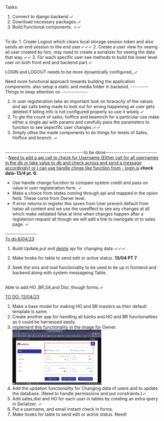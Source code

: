 Tasks:
1. Connect to django backend &#x2713;
2. Download necessary packages.&#x2713;
3. Build Functional components. &#x2713;&#x2713;
<br>
To do:
1. Create Logout which clears local storage session token and also sends an end session to the end user&#x2713;&#x2713;&#x2713;
2. Create a user view for seeing all user created by him, may need to create a serializer for seeing the data that way &#x2713;&#x2713;
3. For wach specific user see methods to build the lower level user on both front end and backend part.&#x2713;

LOGIN and LOGOUT needs to be more dynamically configured,,&#x2713;

Need more functional approach towards building the application components.
also setup a static and media folder in backend.
--------- Things to keep attention on -------------<br>
1. In user registeration take an important look on hirarachy of the values and api calls being made to look out for wrong happening as user gets deleted if billing info is not configured properly so use it wisely.&#x2713;
2. To gte the count of sales, hoffice and beamnch for a particular use make either a single api with params and carefully pass the parameters to function to see sepecfifc user changes.&#x2713;&#x2713;
3. Simply utlise the made components to do things for levels of Sales, Hoffice and branch. &#x2713;
<br>
----------------------------------------to be done--------------------------<br>
- <u>Need to add a api call to check for Username (Either call for all usernames in the db or take value to db and check across and send a message accordingly)
 or I can use handle chnge like function from - login.js</u> <b>check date-13/4 pt. 6.</b>

 - Use handle change fucntion to compare system credit and pass on value in user registeration form.    &#x2713;
 - Make a choice from states coming through api and mapped in the opion field. These come from Owner level.
 - If error returns in register this saves from User prevent default from hatao all content and we use the useeffect to see any changes at all which make validated false at time when changes happen after a registerion request all though we will add a link to naviogate ot to sales page. &#x2713;

----------------<br>
<u>To do:8/04/23</u>

1. Build Update,put and <i><u>delete</i></u> api for changing data.&#x2713;&#x2713;&#x2713;

2. Make hooks for table to send edit or active status. <b>13/04 PT 7</b>


3. Seek the sms and mail functionality to be used to tie up in frontend and backend along with system messageing Table.
<br>
 Able to add HO ,BR,SA,and Dist. though forms.&#x2713;



 <u>TO DO:
 13/04/23</u>
 1. Make a base model for making HO and BR masters as their default template is same.
 2. Create another app for handling all banks and HO and BR functionalities as it could be harnessed easily.
 3. implement this functionality in the image for Owner.<img src="../Picture1.png" height=180 width=290>.
 4. Add the updation functionality for Changing data of users and to update the database. (Need to handle permissions and put constraints.)&#x2713;
 5. Add sales,dist and HO for each user in tables by creating an extra query in Serializer. &#x2713;
 6. Put a username, and email instant check in forms.
 7. Make hooks for table to send edit or active status. Need!
